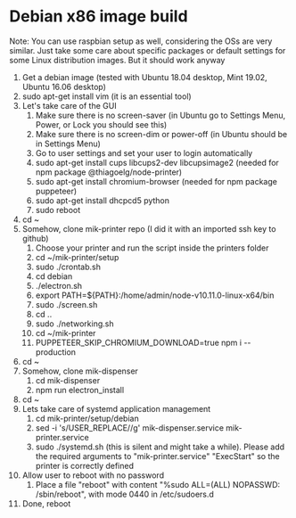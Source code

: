 # Debian x86 image build

Note: You can use raspbian setup as well, considering the OSs are very similar. Just take some care about specific packages or default settings for some Linux distribution images. But it should work anyway

1. Get a debian image (tested with Ubuntu 18.04 desktop, Mint 19.02, Ubuntu 16.06 desktop)
1. sudo apt-get install vim (it is an essential tool)
1. Let's take care of the GUI
    1. Make sure there is no screen-saver (in Ubuntu go to Settings Menu, Power, or Lock you should see this)
    1. Make sure there is no screen-dim or power-off (in Ubuntu should be in Settings Menu)
    1. Go to user settings and set your user to login automatically
    1. sudo apt-get install cups libcups2-dev libcupsimage2 (needed for npm package @thiagoelg/node-printer)
    1. sudo apt-get install chromium-browser (needed for npm package puppeteer)
    1. sudo apt-get install dhcpcd5 python
    1. sudo reboot
1. cd ~
1. Somehow, clone mik-printer repo (I did it with an imported ssh key to github)
    1. Choose your printer and run the script inside the printers folder
    1. cd ~/mik-printer/setup
    1. sudo ./crontab.sh
    1. cd debian
    1. ./electron.sh
    1. export PATH=${PATH}:/home/admin/node-v10.11.0-linux-x64/bin
    1. sudo ./screen.sh
    1. cd ..
    1. sudo ./networking.sh
    1. cd ~/mik-printer
    1. PUPPETEER_SKIP_CHROMIUM_DOWNLOAD=true npm i --production
1. cd ~
1. Somehow, clone mik-dispenser
    1. cd mik-dispenser
    1. npm run electron_install
1. cd ~
1. Lets take care of systemd application management
    1. cd mik-printer/setup/debian
    1. sed -i 's/USER_REPLACE/<your username>/g' mik-dispenser.service mik-printer.service
    1. sudo ./systemd.sh (this is silent and might take a while). Please add the required arguments to "mik-printer.service" "ExecStart" so the printer is correctly defined
1. Allow user to reboot with no password
    1. Place a file "reboot" with content "%sudo ALL=(ALL) NOPASSWD: /sbin/reboot", with mode 0440 in /etc/sudoers.d
1. Done, reboot
